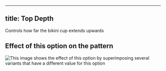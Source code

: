 ***

## title: Top Depth

Controls how far the bikini cup extends upwards

## Effect of this option on the pattern

![This image shows the effect of this option by superimposing several variants that have a different value for this option](bee\_topdepth\_sample.svg "Effect of this option on the pattern")
